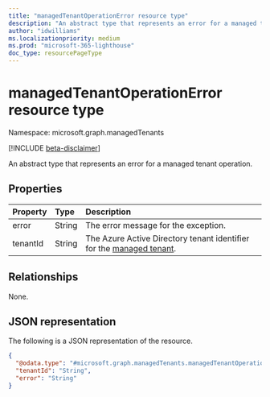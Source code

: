 ```yaml
---
title: "managedTenantOperationError resource type"
description: "An abstract type that represents an error for a managed tenant operation."
author: "idwilliams"
ms.localizationpriority: medium
ms.prod: "microsoft-365-lighthouse"
doc_type: resourcePageType
---
```


# managedTenantOperationError resource type

Namespace: microsoft.graph.managedTenants

[!INCLUDE [beta-disclaimer](../../includes/beta-disclaimer.md)]

An abstract type that represents an error for a managed tenant operation.

## Properties
|Property|Type|Description|
|:---|:---|:---|
|error|String|The error message for the exception.|
|tenantId|String|The Azure Active Directory tenant identifier for the [managed tenant](../resources/managedtenants-tenant.md).|

## Relationships
None.

## JSON representation
The following is a JSON representation of the resource.
<!-- {
  "blockType": "resource",
  "@odata.type": "microsoft.graph.managedTenants.managedTenantOperationError"
}
-->
``` json
{
  "@odata.type": "#microsoft.graph.managedTenants.managedTenantOperationError",
  "tenantId": "String",
  "error": "String"
}
```
